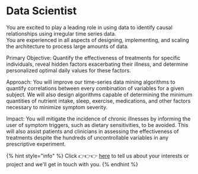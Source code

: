 # Data Scientist

You are excited to play a leading role in using data to identify causal relationships using irregular time series data.\
You are experienced in all aspects of designing, implementing, and scaling the architecture to process large amounts of data.

Primary Objective: Quantify the effectiveness of treatments for specific individuals, reveal hidden factors exacerbating their illness, and determine personalized optimal daily values for these factors.

Approach: You will improve our time-series data mining algorithms to quantify correlations between every combination of variables for a given subject. We will also design algorithms capable of determining the minimum quantities of nutrient intake, sleep, exercise, medications, and other factors necessary to minimize symptom severity.

Impact: You will mitigate the incidence of chronic illnesses by informing the user of symptom triggers, such as dietary sensitivities, to be avoided. This will also assist patients and clinicians in assessing the effectiveness of treatments despite the hundreds of uncontrollable variables in any prescriptive experiment.

{% hint style="info" %}
Click 👉👉👉 [here](https://notionforms.io/forms/join-curedao) to tell us about your interests or project and we'll get in touch with you.
{% endhint %}
